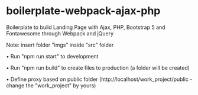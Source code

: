 # boilerplate-webpack-ajax-php
Boilerplate to build Landing Page with Ajax, PHP, Bootstrap 5 and Fontawesome through Webpack and jQuery

Note: insert folder "imgs" inside "src" folder

• Run "npm run start" to development

• Run "npm run build" to create files to production (a folder will be created)

• Define proxy based on public folder (http://localhost/work_project/public - change the "work_project" by yours)
